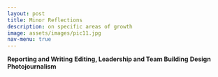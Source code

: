 ```yaml
---
layout: post
title: Minor Reflections
description: on specific areas of growth
image: assets/images/pic11.jpg
nav-menu: true
---
```


**Reporting and Writing**
**Editing, Leadership and Team Building**
**Design**
**Photojournalism**